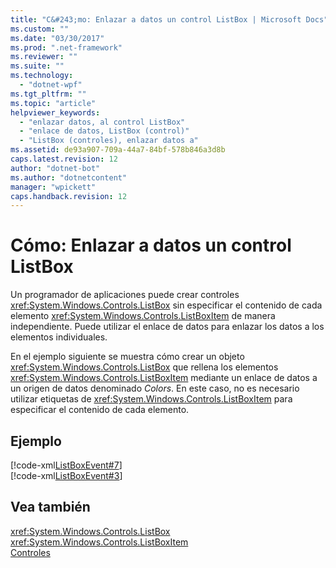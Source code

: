 ```yaml
---
title: "C&#243;mo: Enlazar a datos un control ListBox | Microsoft Docs"
ms.custom: ""
ms.date: "03/30/2017"
ms.prod: ".net-framework"
ms.reviewer: ""
ms.suite: ""
ms.technology: 
  - "dotnet-wpf"
ms.tgt_pltfrm: ""
ms.topic: "article"
helpviewer_keywords: 
  - "enlazar datos, al control ListBox"
  - "enlace de datos, ListBox (control)"
  - "ListBox (controles), enlazar datos a"
ms.assetid: de93a907-709a-44a7-84bf-578b846a3d8b
caps.latest.revision: 12
author: "dotnet-bot"
ms.author: "dotnetcontent"
manager: "wpickett"
caps.handback.revision: 12
---
```

# C&#243;mo: Enlazar a datos un control ListBox
Un programador de aplicaciones puede crear controles <xref:System.Windows.Controls.ListBox> sin especificar el contenido de cada elemento <xref:System.Windows.Controls.ListBoxItem> de manera independiente.  Puede utilizar el enlace de datos para enlazar los datos a los elementos individuales.  
  
 En el ejemplo siguiente se muestra cómo crear un objeto <xref:System.Windows.Controls.ListBox> que rellena los elementos <xref:System.Windows.Controls.ListBoxItem> mediante un enlace de datos a un origen de datos denominado *Colors*.  En este caso, no es necesario utilizar etiquetas de <xref:System.Windows.Controls.ListBoxItem> para especificar el contenido de cada elemento.  
  
## Ejemplo  
 [!code-xml[ListBoxEvent#7](../../../../samples/snippets/csharp/VS_Snippets_Wpf/ListBoxEvent/CSharp/Pane1.xaml#7)]  
[!code-xml[ListBoxEvent#3](../../../../samples/snippets/csharp/VS_Snippets_Wpf/ListBoxEvent/CSharp/Pane1.xaml#3)]  
  
## Vea también  
 <xref:System.Windows.Controls.ListBox>   
 <xref:System.Windows.Controls.ListBoxItem>   
 [Controles](../../../../docs/framework/wpf/advanced/optimizing-performance-controls.md)